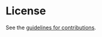# License

See the
[guidelines for contributions](https://github.com/richsalz/draft-rsalz-use-san/blob/master/CONTRIBUTING.md).

